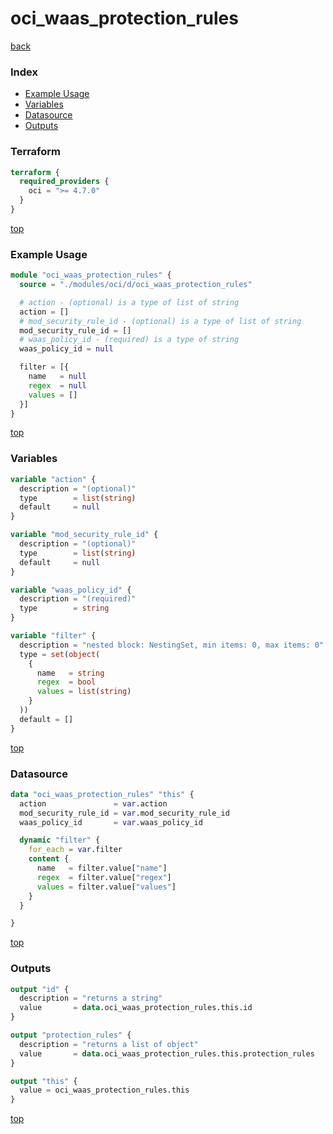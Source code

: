 # oci_waas_protection_rules

[back](../oci.md)

### Index

- [Example Usage](#example-usage)
- [Variables](#variables)
- [Datasource](#datasource)
- [Outputs](#outputs)

### Terraform

```terraform
terraform {
  required_providers {
    oci = ">= 4.7.0"
  }
}
```

[top](#index)

### Example Usage

```terraform
module "oci_waas_protection_rules" {
  source = "./modules/oci/d/oci_waas_protection_rules"

  # action - (optional) is a type of list of string
  action = []
  # mod_security_rule_id - (optional) is a type of list of string
  mod_security_rule_id = []
  # waas_policy_id - (required) is a type of string
  waas_policy_id = null

  filter = [{
    name   = null
    regex  = null
    values = []
  }]
}
```

[top](#index)

### Variables

```terraform
variable "action" {
  description = "(optional)"
  type        = list(string)
  default     = null
}

variable "mod_security_rule_id" {
  description = "(optional)"
  type        = list(string)
  default     = null
}

variable "waas_policy_id" {
  description = "(required)"
  type        = string
}

variable "filter" {
  description = "nested block: NestingSet, min items: 0, max items: 0"
  type = set(object(
    {
      name   = string
      regex  = bool
      values = list(string)
    }
  ))
  default = []
}
```

[top](#index)

### Datasource

```terraform
data "oci_waas_protection_rules" "this" {
  action               = var.action
  mod_security_rule_id = var.mod_security_rule_id
  waas_policy_id       = var.waas_policy_id

  dynamic "filter" {
    for_each = var.filter
    content {
      name   = filter.value["name"]
      regex  = filter.value["regex"]
      values = filter.value["values"]
    }
  }

}
```

[top](#index)

### Outputs

```terraform
output "id" {
  description = "returns a string"
  value       = data.oci_waas_protection_rules.this.id
}

output "protection_rules" {
  description = "returns a list of object"
  value       = data.oci_waas_protection_rules.this.protection_rules
}

output "this" {
  value = oci_waas_protection_rules.this
}
```

[top](#index)
